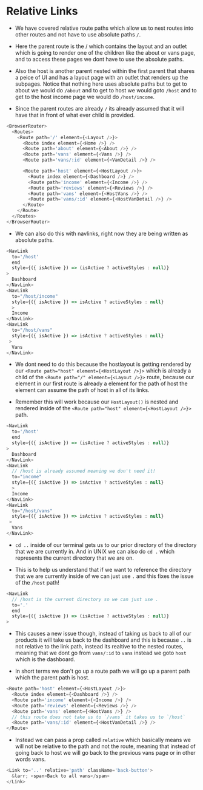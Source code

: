 # Relative Links

- We have covered relative route paths which allow us to nest routes into other routes and not have to use absolute paths `/`.

- Here the parent route is the / which contains the layout and an outlet which is going to render one of the children like the about or vans page, and to access these pages we dont have to use the absolute paths.

- Also the host is another parent nested within the first parent that shares a peice of UI and has a layout page with an outlet that renders up the subpages. Notice that nothing here uses absolute paths but to get to about we would do `/about` and to get to host we would goto `/host` and to get to the host income page we would do `/host/income`.

- Since the parent routes are already `/` its already assumed that it will have that in front of what ever child is provided.

```js
<BrowserRouter>
  <Routes>
    <Route path='/' element={<Layout />}>
      <Route index element={<Home />} />
      <Route path='about' element={<About />} />
      <Route path='vans' element={<Vans />} />
      <Route path='vans/:id' element={<VanDetail />} />

      <Route path='host' element={<HostLayout />}>
        <Route index element={<Dashboard />} />
        <Route path='income' element={<Income />} />
        <Route path='reviews' element={<Reviews />} />
        <Route path='vans' element={<HostVans />} />
        <Route path='vans/:id' element={<HostVanDetail />} />
      </Route>
    </Route>
  </Routes>
</BrowserRouter>
```

- We can also do this with navlinks, right now they are being written as absolute paths.

```js
<NavLink
  to='/host'
  end
  style={({ isActive }) => (isActive ? activeStyles : null)}
>
  Dashboard
</NavLink>
<NavLink
  to="/host/income"
  style={({ isActive }) => isActive ? activeStyles : null}
  >
  Income
</NavLink>
<NavLink
  to="/host/vans"
  style={({ isActive }) => isActive ? activeStyles : null}
 >
  Vans
</NavLink>
```

- We dont need to do this because the hostlayout is getting rendered by our `<Route path="host" element={<HostLayout />}>` which is already a child of the `<Route path="/" element={<Layout />}>` route, because our element in our first route is already a element for the path of host the element can assume the path of host in all of its links.

- Remember this will work because our `HostLayout()` is nested and rendered inside of the `<Route path="host" element={<HostLayout />}>` path.

```js
<NavLink
  to='/host'
  end
  style={({ isActive }) => (isActive ? activeStyles : null)}
>
  Dashboard
</NavLink>
<NavLink
  // /host is already assumed meaning we don't need it!
  to="income"
  style={({ isActive }) => isActive ? activeStyles : null}
  >
  Income
</NavLink>
<NavLink
  to="/host/vans"
  style={({ isActive }) => isActive ? activeStyles : null}
 >
  Vans
</NavLink>
```

- `cd ..` inside of our terminal gets us to our prior directory of the directory that we are currently in. And in UNIX we can also do `cd .` which represents the current directory that we are on.

- This is to help us understand that if we want to reference the directory that we are currently inside of we can just use `.` and this fixes the issue of the `/host` path!

```js
<NavLink
  // /host is the current directory so we can just use .
  to='.'
  end
  style={({ isActive }) => (isActive ? activeStyles : null)}
>
```

- This causes a new issue though, instead of taking us back to all of our products it will take us back to the dashboard and this is because `..` is not relative to the link path, instead its realtive to the nested routes, meaning that we dont go from `vans/:id` to `vans` instead we goto `host` which is the dashboard.

- In short terms we don't go up a route path we will go up a parent path which the parent path is host.

```js
<Route path='host' element={<HostLayout />}>
  <Route index element={<Dashboard />} />
  <Route path='income' element={<Income />} />
  <Route path='reviews' element={<Reviews />} />
  <Route path='vans' element={<HostVans />} />
  // this route does not take us to `/vans` it takes us to `/host`
  <Route path='vans/:id' element={<HostVanDetail />} />
</Route>
```

- Instead we can pass a prop called `relative` which basically means we will not be relative to the path and not the route, meaning that instead of going back to host we will go back to the previous vans page or in other words vans.

```js
<Link to='..' relative='path' className='back-button'>
  &larr; <span>Back to all vans</span>
</Link>
```
